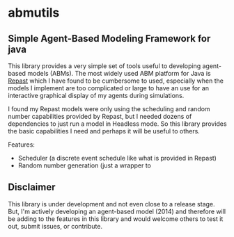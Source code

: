 abmutils
========

## Simple Agent-Based Modeling Framework for java

This library provides a very simple set of tools useful to developing agent-based models (ABMs).  The most widely used ABM platform for Java is [Repast](http://repast.sourceforge.net/) which I have found to be cumbersome to used, especially when the models I implement are too complicated or large to have an use for an interactive graphical display of my agents during simulations.

I found my Repast models were only using the scheduling and random number capabilities provided by Repast, but I needed dozens of dependencies to just run a model in Headless mode.  So this library provides the basic capabilities I need and perhaps it will be useful to others.

Features:
* Scheduler (a discrete event schedule like what is provided in Repast)
* Random number generation (just a wrapper to 

## Disclaimer

This library is under development and not even close to a release stage.  But, I'm actively developing an agent-based model (2014) and therefore will be adding to the features in this library and would welcome others to test it out, submit issues, or contribute.

